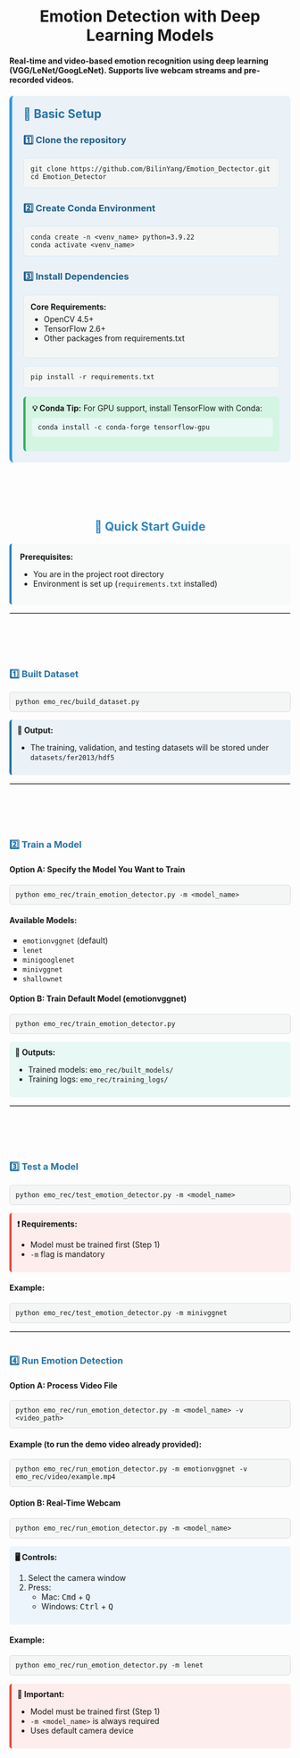 <h1 align="center">Emotion Detection with Deep Learning Models</h1>
<h4>Real-time and video-based emotion recognition using deep learning (VGG/LeNet/GoogLeNet).  
Supports live webcam streams and pre-recorded videos.  </h4>


<div style="background-color: #eaf2f8; padding: 20px; border-radius: 8px; margin: 20px 0; border-left: 5px solid #3498db;">
  <h2 style="color: #2874a6; margin-top: 0;">🔧 Basic Setup</h2>
  
  <h3 style="color: #21618c;">1️⃣ Clone the repository</h3>
  <pre style="background-color: #f4f6f6; padding: 12px; border-radius: 6px; border: 1px solid #d6eaf8;">
<code>git clone https://github.com/BilinYang/Emotion_Dectector.git
cd Emotion_Detector</code></pre>
  
  <h3 style="color: #21618c; margin-top: 25px;">2️⃣ Create Conda Environment</h3>
  <pre style="background-color: #f4f6f6; padding: 12px; border-radius: 6px; border: 1px solid #d6eaf8;">
<code>conda create -n &lt;venv_name&gt; python=3.9.22
conda activate &lt;venv_name&gt;</code></pre>
  
  <h3 style="color: #21618c; margin-top: 25px;">3️⃣ Install Dependencies</h3>
  <div style="background-color: #f4f6f6; padding: 12px; border-radius: 6px; border: 1px solid #d6eaf8; margin-bottom: 10px;">
    <strong>Core Requirements:</strong>
    <ul style="margin-top: 5px;">
      <li>OpenCV 4.5+</li>
      <li>TensorFlow 2.6+</li>
      <li>Other packages from requirements.txt</li>
    </ul>
  </div>
  
  <pre style="background-color: #f4f6f6; padding: 12px; border-radius: 6px; border: 1px solid #d6eaf8;">
<code>pip install -r requirements.txt</code></pre>
  
  <div style="background-color: #d5f5e3; padding: 12px; border-radius: 6px; margin-top: 15px; border-left: 4px solid #28b463;">
    <strong>💡 Conda Tip:</strong> For GPU support, install TensorFlow with Conda:
    <pre style="background-color: #e8f8f5; padding: 10px; border-radius: 5px; margin-top: 8px;">
<code>conda install -c conda-forge tensorflow-gpu</code></pre>
  </div>
</div>





<h1 style="visibility: hidden;">&nbsp;</h1>
<h2 align="center" style="color: #2e86c1;">🚀 Quick Start Guide</h2>

<div style="background-color: #f8f9f9; padding: 15px; border-radius: 5px; border-left: 4px solid #2e86c1;">
  <strong>Prerequisites:</strong>
  <ul>
    <li>You are in the project root directory</li>
    <li>Environment is set up (<code>requirements.txt</code> installed)</li>
  </ul>
</div>

<hr style="border: 1px solid #ddd;">



<h1 style="visibility: hidden;">&nbsp;</h1>
<h3 style="color: #2874a6;">1️⃣ Built Dataset</h3>

<pre style="background-color: #f4f6f6; padding: 10px; border-radius: 5px; border: 1px solid #ddd;">
<code>python emo_rec/build_dataset.py</code></pre>

<div style="background-color: #eaf2f8; padding: 10px; border-radius: 5px; border-left: 4px solid #2874a6;">
  <strong>📁 Output:</strong>
  <ul>
    <li>The training, validation, and testing datasets will be stored under <code>datasets/fer2013/hdf5</code></li>
  </ul>
</div>

<hr style="border: 1px solid #ddd;">





<h1 style="visibility: hidden;">&nbsp;</h1>
<h3 style="color: #2874a6;">2️⃣ Train a Model</h3>

<h4>Option A: Specify the Model You Want to Train</h4>
<pre style="background-color: #f4f6f6; padding: 10px; border-radius: 5px; border: 1px solid #ddd;">
<code>python emo_rec/train_emotion_detector.py -m &lt;model_name&gt;</code></pre>

<h4>Available Models:</h4>
<ul style="list-style-type: square;">
  <li><code>emotionvggnet</code> (default)</li>
  <li><code>lenet</code></li>
  <li><code>minigooglenet</code></li>
  <li><code>minivggnet</code></li>
  <li><code>shallownet</code></li>
</ul>

<h4>Option B: Train Default Model (emotionvggnet)</h4>
<pre style="background-color: #f4f6f6; padding: 10px; border-radius: 5px; border: 1px solid #ddd;">
<code>python emo_rec/train_emotion_detector.py</code></pre>

<div style="background-color: #e8f8f5; padding: 10px; border-radius: 5px; margin-top: 10px;">
  <strong>📁 Outputs:</strong>
  <ul>
    <li>Trained models: <code>emo_rec/built_models/</code></li>
    <li>Training logs: <code>emo_rec/training_logs/</code></li>
  </ul>
</div>

<hr style="border: 1px solid #ddd;">





<h1 style="visibility: hidden;">&nbsp;</h1>
<h3 style="color: #2874a6;">3️⃣ Test a Model</h3>

<pre style="background-color: #f4f6f6; padding: 10px; border-radius: 5px; border: 1px solid #ddd;">
<code>python emo_rec/test_emotion_detector.py -m &lt;model_name&gt;</code></pre>

<div style="background-color: #fdedec; padding: 10px; border-radius: 5px; border-left: 4px solid #e74c3c;">
  <strong>❗ Requirements:</strong>
  <ul>
    <li>Model must be trained first (Step 1)</li>
    <li><code>-m</code> flag is mandatory</li>
  </ul>
</div>

<h4>Example:</h4>
<pre style="background-color: #f4f6f6; padding: 10px; border-radius: 5px; border: 1px solid #ddd;">
<code>python emo_rec/test_emotion_detector.py -m minivggnet</code></pre>

<hr style="border: 1px solid #ddd;">





<h1></h1>
<h3 style="color: #2874a6;">4️⃣ Run Emotion Detection</h3>

<h4>Option A: Process Video File</h4>
<pre style="background-color: #f4f6f6; padding: 10px; border-radius: 5px; border: 1px solid #ddd;">
<code>python emo_rec/run_emotion_detector.py -m &lt;model_name&gt; -v &lt;video_path&gt;</code></pre>

<h4>Example (to run the demo video already provided):</h4>
<pre style="background-color: #f4f6f6; padding: 10px; border-radius: 5px; border: 1px solid #ddd;">
<code>python emo_rec/run_emotion_detector.py -m emotionvggnet -v emo_rec/video/example.mp4</code></pre>

<h4>Option B: Real-Time Webcam</h4>
<pre style="background-color: #f4f6f6; padding: 10px; border-radius: 5px; border: 1px solid #ddd;">
<code>python emo_rec/run_emotion_detector.py -m &lt;model_name&gt;</code></pre>

<div style="background-color: #ebf5fb; padding: 10px; border-radius: 5px; margin-top: 10px;">
  <strong>🖥️ Controls:</strong>
  <ol>
    <li>Select the camera window</li>
    <li>Press:
      <ul>
        <li>Mac: <kbd>Cmd</kbd> + <kbd>Q</kbd></li>
        <li>Windows: <kbd>Ctrl</kbd> + <kbd>Q</kbd></li>
      </ul>
    </li>
  </ol>
</div>

<h4>Example:</h4>
<pre style="background-color: #f4f6f6; padding: 10px; border-radius: 5px; border: 1px solid #ddd;">
<code>python emo_rec/run_emotion_detector.py -m lenet</code></pre>

<div style="background-color: #fdedec; padding: 10px; border-radius: 5px; border-left: 4px solid #e74c3c; margin-top: 15px;">
  <strong>🔴 Important:</strong>
  <ul>
    <li>Model must be trained first (Step 1)</li>
    <li><code>-m &lt;model_name&gt;</code> is always required</li>
    <li>Uses default camera device</li>
  </ul>
</div>
